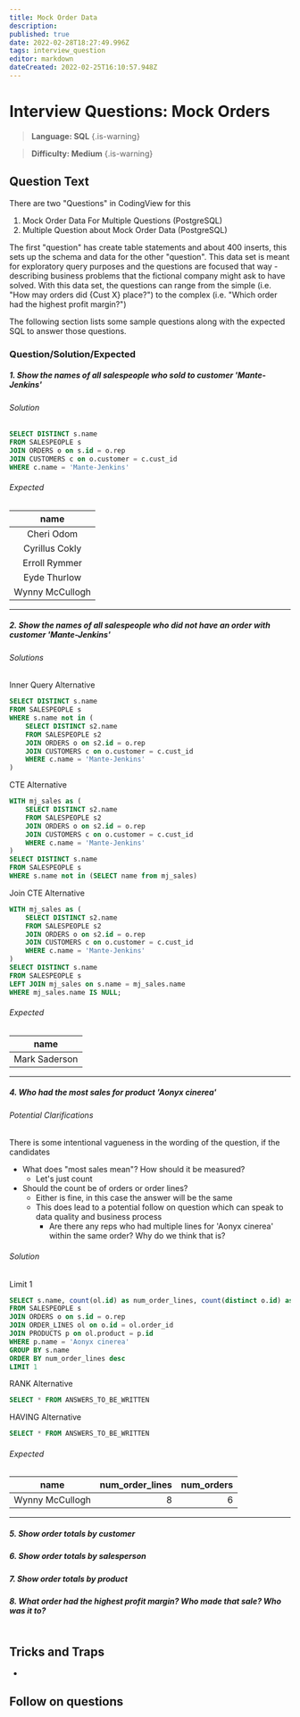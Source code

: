 ```yaml
---
title: Mock Order Data
description: 
published: true
date: 2022-02-28T18:27:49.996Z
tags: interview_question
editor: markdown
dateCreated: 2022-02-25T16:10:57.948Z
---
```


# Interview Questions: Mock Orders
> **Language: SQL**
{.is-warning}

> **Difficulty: Medium**
{.is-warning}

## Question Text
There are two "Questions" in CodingView for this
1. Mock Order Data For Multiple Questions (PostgreSQL)
1. Multiple Question about Mock Order Data (PostgreSQL)

The first "question" has create table statements and about 400 inserts, this sets up the schema and data for the other "question".  This data set is meant for exploratory query purposes and the questions are focused that way - describing business problems that the fictional company might ask to have solved.  With this data set, the questions can range from the simple (i.e. "How may orders did {Cust X} place?") to the complex (i.e. "Which order had the highest profit margin?")

The following section lists some sample questions along with the expected SQL to answer those questions.

### Question/Solution/Expected

##### 1. Show the names of all salespeople who sold to customer 'Mante-Jenkins'
###### Solution
```sql
SELECT DISTINCT s.name
FROM SALESPEOPLE s 
JOIN ORDERS o on s.id = o.rep
JOIN CUSTOMERS c on o.customer = c.cust_id
WHERE c.name = 'Mante-Jenkins'
```
###### Expected
|      name      |
| :------------: |
| Cheri Odom |
| Cyrillus Cokly |
| Erroll Rymmer |
| Eyde Thurlow |
| Wynny McCullogh |

-----
##### 2. Show the names of all salespeople who did not have an order with customer 'Mante-Jenkins'
###### Solutions
Inner Query Alternative
```sql
SELECT DISTINCT s.name 
FROM SALESPEOPLE s 
WHERE s.name not in (
    SELECT DISTINCT s2.name
    FROM SALESPEOPLE s2 
    JOIN ORDERS o on s2.id = o.rep
    JOIN CUSTOMERS c on o.customer = c.cust_id
    WHERE c.name = 'Mante-Jenkins'
)
```
CTE Alternative
```sql
WITH mj_sales as (
    SELECT DISTINCT s2.name
    FROM SALESPEOPLE s2 
    JOIN ORDERS o on s2.id = o.rep
    JOIN CUSTOMERS c on o.customer = c.cust_id
    WHERE c.name = 'Mante-Jenkins'
)
SELECT DISTINCT s.name 
FROM SALESPEOPLE s 
WHERE s.name not in (SELECT name from mj_sales)
```
Join CTE Alternative
```sql
WITH mj_sales as (
    SELECT DISTINCT s2.name
    FROM SALESPEOPLE s2 
    JOIN ORDERS o on s2.id = o.rep
    JOIN CUSTOMERS c on o.customer = c.cust_id
    WHERE c.name = 'Mante-Jenkins'
)
SELECT DISTINCT s.name 
FROM SALESPEOPLE s
LEFT JOIN mj_sales on s.name = mj_sales.name
WHERE mj_sales.name IS NULL;
```

###### Expected

|     name      |
| :-----------: |
| Mark Saderson |

----------

##### 4. Who had the most sales for product 'Aonyx cinerea'
###### Potential Clarifications
There is some intentional vagueness in the wording of the question, if the candidates
* What does "most sales mean"?  How should it be measured?
  * Let's just count
* Should the count be of orders or order lines?
  * Either is fine, in this case the answer will be the same
  * This does lead to a potential follow on question which can speak to data quality and business process 
    * Are there any reps who had multiple lines for 'Aonyx cinerea' within the same order?  Why do we think that is?

###### Solution
Limit 1 
```sql
SELECT s.name, count(ol.id) as num_order_lines, count(distinct o.id) as num_orders 
FROM SALESPEOPLE s 
JOIN ORDERS o on s.id = o.rep
JOIN ORDER_LINES ol on o.id = ol.order_id
JOIN PRODUCTS p on ol.product = p.id
WHERE p.name = 'Aonyx cinerea'
GROUP BY s.name
ORDER BY num_order_lines desc 
LIMIT 1
```

RANK Alternative
```sql
SELECT * FROM ANSWERS_TO_BE_WRITTEN
```

HAVING Alternative
```sql
SELECT * FROM ANSWERS_TO_BE_WRITTEN
```

###### Expected

| name | num_order_lines | num_orders |
| :----: | -------------: | ----------: |
| Wynny McCullogh | 8 | 6 |

----------

##### 5. Show order totals by customer


##### 6. Show order totals by salesperson


##### 7. Show order totals by product


##### 8. What order had the highest profit margin?  Who made that sale? Who was it to?

```sql
```

## Tricks and Traps
* 


## Follow on questions

